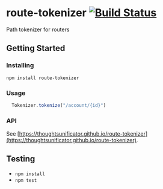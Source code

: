 # route-tokenizer [![Build Status](https://travis-ci.com/thoughtsunificator/route-tokenizer.svg?branch=master)](https://travis-ci.com/thoughtsunificator/route-tokenizer)
Path tokenizer for routers

## Getting Started

### Installing

``npm install route-tokenizer``

### Usage

````javascript
  Tokenizer.tokenize("/account/{id}")
````
### API

See [https://thoughtsunificator.github.io/route-tokenizer](https://thoughtsunificator.github.io/route-tokenizer).

## Testing

- ``npm install``
- ``npm test``
